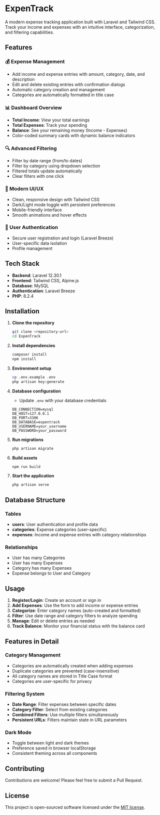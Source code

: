 # ExpenTrack

A modern expense tracking application built with Laravel and Tailwind CSS. Track your income and expenses with an intuitive interface, categorization, and filtering capabilities.

## Features

### 💰 Expense Management
- Add income and expense entries with amount, category, date, and description
- Edit and delete existing entries with confirmation dialogs
- Automatic category creation and management
- Categories are automatically formatted in title case

### 📊 Dashboard Overview
- **Total Income**: View your total earnings
- **Total Expenses**: Track your spending
- **Balance**: See your remaining money (Income - Expenses)
- Color-coded summary cards with dynamic balance indicators

### 🔍 Advanced Filtering
- Filter by date range (from/to dates)
- Filter by category using dropdown selection
- Filtered totals update automatically
- Clear filters with one click

### 🎨 Modern UI/UX
- Clean, responsive design with Tailwind CSS
- Dark/Light mode toggle with persistent preferences
- Mobile-friendly interface
- Smooth animations and hover effects

### 🔐 User Authentication
- Secure user registration and login (Laravel Breeze)
- User-specific data isolation
- Profile management

## Tech Stack

- **Backend**: Laravel 12.30.1
- **Frontend**: Tailwind CSS, Alpine.js
- **Database**: MySQL
- **Authentication**: Laravel Breeze
- **PHP**: 8.2.4

## Installation

1. **Clone the repository**
   ```bash
   git clone <repository-url>
   cd ExpenTrack
   ```

2. **Install dependencies**
   ```bash
   composer install
   npm install
   ```

3. **Environment setup**
   ```bash
   cp .env.example .env
   php artisan key:generate
   ```

4. **Database configuration**
   - Update `.env` with your database credentials
   ```env
   DB_CONNECTION=mysql
   DB_HOST=127.0.0.1
   DB_PORT=3306
   DB_DATABASE=expentrack
   DB_USERNAME=your_username
   DB_PASSWORD=your_password
   ```

5. **Run migrations**
   ```bash
   php artisan migrate
   ```

6. **Build assets**
   ```bash
   npm run build
   ```

7. **Start the application**
   ```bash
   php artisan serve
   ```

## Database Structure

### Tables
- **users**: User authentication and profile data
- **categories**: Expense categories (user-specific)
- **expenses**: Income and expense entries with category relationships

### Relationships
- User has many Categories
- User has many Expenses
- Category has many Expenses
- Expense belongs to User and Category

## Usage

1. **Register/Login**: Create an account or sign in
2. **Add Expenses**: Use the form to add income or expense entries
3. **Categorize**: Enter category names (auto-created and formatted)
4. **Filter**: Use date range and category filters to analyze spending
5. **Manage**: Edit or delete entries as needed
6. **Track Balance**: Monitor your financial status with the balance card

## Features in Detail

### Category Management
- Categories are automatically created when adding expenses
- Duplicate categories are prevented (case-insensitive)
- All category names are stored in Title Case format
- Categories are user-specific for privacy

### Filtering System
- **Date Range**: Filter expenses between specific dates
- **Category Filter**: Select from existing categories
- **Combined Filters**: Use multiple filters simultaneously
- **Persistent URLs**: Filters maintain state in URL parameters

### Dark Mode
- Toggle between light and dark themes
- Preference saved in browser localStorage
- Consistent theming across all components

## Contributing

Contributions are welcome! Please feel free to submit a Pull Request.

## License

This project is open-sourced software licensed under the [MIT license](https://opensource.org/licenses/MIT).
